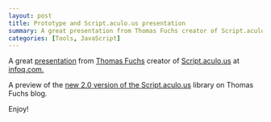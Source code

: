 ```yaml
---
layout: post
title: Prototype and Script.aculo.us presentation
summary: A great presentation from Thomas Fuchs creator of Script.aculo.us at infoq.com. A preview of the new 2.0 version of the Script.aculo.us library on Thomas Fuchs blog. Enjoy!
categories: [Tools, JavaScript]
---
```


A great <a href="http://www.infoq.com/news/2007/10/prototype-script.aculo.us" target="_blank">presentation</a> from <a href="http://mir.aculo.us/" target="_blank">Thomas Fuchs</a> creator of <a href="http://script.aculo.us/" target="_blank">Script.aculo.us</a> at <a href="http://infoq.com" target="_blank">infoq.com.</a>

A preview of the <a href="http://mir.aculo.us/2007/10/26/script-aculo-us-2-0-slides" target="_blank">new 2.0 version of the Script.aculo.us</a> library on Thomas Fuchs blog.

Enjoy!
